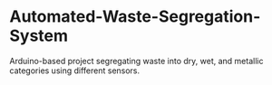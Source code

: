 # Automated-Waste-Segregation-System
Arduino-based project segregating waste into dry, wet, and metallic categories using different sensors.
